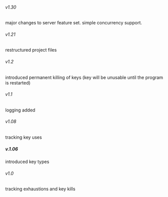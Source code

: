 ######   v1.30
major changes to server feature set. simple concurrency support.
######   v1.21
restructured project files
######   v1.2
introduced permanent killing of keys (key will be unusable until the program is restarted) 
######   v1.1
logging added
######   v1.08
tracking key uses
#####   v.1.06
introduced key types
######  v1.0
tracking exhaustions and key kills